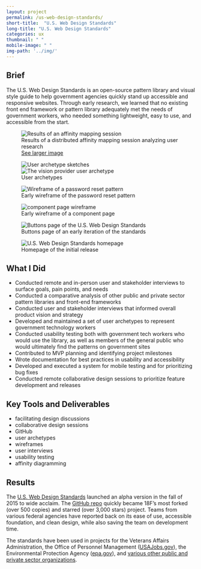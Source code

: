 ```yaml
---
layout: project
permalink: /us-web-design-standards/
short-title:  "U.S. Web Design Standards"
long-title: "U.S. Web Design Standards"
categories: ux
thumbnail: " " 
mobile-image: " "
img-path: '../img/'
---
```


## Brief ##

The U.S. Web Design Standards is an open-source pattern library and visual style guide to help government agencies quickly stand up accessible and responsive websites. Through early research, we learned that no existing front end framework or pattern library adequately met the needs of government workers, who needed something lightweight, easy to use, and accessible from the start. 


<figure>
	<img src="{{ page.img-path }}/wds-affinity-mapping.png" alt="Results of an affinity mapping session" />
	<figcaption>
		Results of a distributed affinity mapping session analyzing user research 
	</figcaption>
	<a href="{{ page.img-path }}/wds-affinity-mapping-large.png">See larger image</a>
</figure>

<figure>
	<img src="{{ page.img-path }}/wds-user-archetypes.png" alt="User archetype sketches">
	<img src="{{ page.img-path }}/wds-user-archetype-detail.png" alt="The vision provider user archetype">
	<figcaption>User archetypes</figcaption>
</figure>
<figure>
	<img src="{{ page.img-path }}/wds-reset-password-wireframe.png" alt="Wireframe of a password reset pattern">
	<figcaption>Early wireframe of the password reset pattern</figcaption>
</figure>
<figure>
	<img src="{{ page.img-path }}/wds-library-component-page-wireframe.png" alt="component page wireframe">
	<figcaption>Early wireframe of a component page</figcaption>
</figure>
<figure>
	<img src="{{ page.img-path }}/wds-buttons-page-screenshot.png" alt="Buttons page of the U.S. Web Design Standards">
	<figcaption>Buttons page of an early iteration of the standards</figcaption>
</figure>
<figure>
	<img src="{{ page.img-path }}/wds-homepage.png" alt="U.S. Web Design Standards homepage">
	<figcaption>Homepage of the initial release</figcaption>
</figure>

## What I Did ##


* Conducted remote and in-person user and stakeholder interviews to surface goals, pain points, and needs 
* Conducted a comparative analysis of other public and private sector pattern libraries and front-end frameworks
* Conducted user and stakeholder interviews that informed overall product vision and strategy 
* Developed and maintained a set of user archetypes to represent government technology workers
* Conducted usability testing both with government tech workers who would use the library, as well as members of the general public who would ultimately find the patterns on government sites
* Contributed to MVP planning and identifying project milestones
* Wrote documentation for best practices in usability and accessibility
* Developed and executed a system for mobile testing and for prioritizing bug fixes 
* Conducted remote collaborative design sessions to prioritize feature development and releases

## Key Tools and Deliverables ##
<ul class="skill-pills">
	<li>facilitating design discussions</li>
	<li>collaborative design sessions</li>
	<li>GitHub</li>
	<li>user archetypes</li>
	<li>wireframes</li>
	<li>user interviews</li>
	<li>usability testing</li>
	<li>affinity diagramming</li>
</ul>

## Results ##

The [U.S. Web Design Standards](https://standards.usa.gov) launched an alpha version in the fall of 2015 to wide acclaim. The [GitHub repo](https://github.com/18F/web-design-standards) quickly became 18F’s most forked (over 500 copies) and starred (over 3,000 stars) project. Teams from various federal agencies have reported back on its ease of use, accessible foundation, and clean design, while also saving the team on development time. 

The standards have been used in projects for the Veterans Affairs Administration, the Office of Personnel Management ([USAJobs.gov](https://www.usajobs.gov)), the Environmental Protection Agency ([epa.gov](https://www.epa.gov)), and [various other public and private sector organizations](https://github.com/18F/web-design-standards/blob/staging/WHO_IS_USING_USWDS.md).